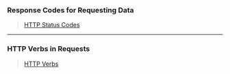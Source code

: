 
### Response Codes for Requesting Data

> [HTTP Status Codes](https://www.restapitutorial.com/httpstatuscodes.html)

___

### HTTP Verbs in Requests

> [HTTP Verbs](https://www.restapitutorial.com/lessons/httpmethods.html#:~:text=The%20primary%20or%20most%2Dcommonly,but%20are%20utilized%20less%20frequently.)

